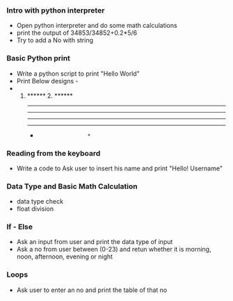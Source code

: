


### Intro with python interpreter
* Open python interpreter and do some math calculations
* print the output of 34853/34852+0.2*5/6
* Try to add a No with string 

### Basic Python print
* Write a python script to print "Hello World"
* Print Below designs - 
* 1. ******        2. ******    
     *****             *****
     ****               ****
     ***                 ***
     **                   **
     *                     *

### Reading from the keyboard
* Write a code to Ask user to insert his name and print "Hello! Username"

### Data Type and Basic Math Calculation
* data type check
* float division

### If - Else
* Ask an input from user and print the data type of input
* Ask a no from user between (0-23) and retun whether it is 
morning, noon, afternoon, evening or night

### Loops
* Ask user to enter an no and print the table of that no




